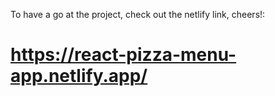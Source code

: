 To have a go at the project, check out the netlify link, cheers!:
# https://react-pizza-menu-app.netlify.app/
